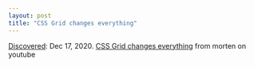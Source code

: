```yaml
---
layout: post
title: "CSS Grid changes everything"
---
```

[Discovered](http://rolandtanglao.com/2020/07/29/p1-blogthis-checkvist-list-links-to-blog/): Dec 17, 2020. [CSS Grid changes everything](https://mor10.com/wceu2017/) from morten on youtube
